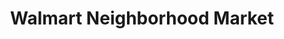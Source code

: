---
title: "Walmart Neighborhood Market"
url: /williamsburg/walmart-neighborhood-market/
shop: supermarket
---